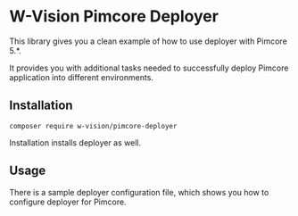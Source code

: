 # W-Vision Pimcore Deployer

This library gives you a clean example of how to use deployer with Pimcore 5.*.

It provides you with additional tasks needed to successfully deploy Pimcore application into different environments.

## Installation

```
composer require w-vision/pimcore-deployer
```

Installation installs deployer as well.

## Usage

There is a sample deployer configuration file, which shows you how to configure deployer for Pimcore.